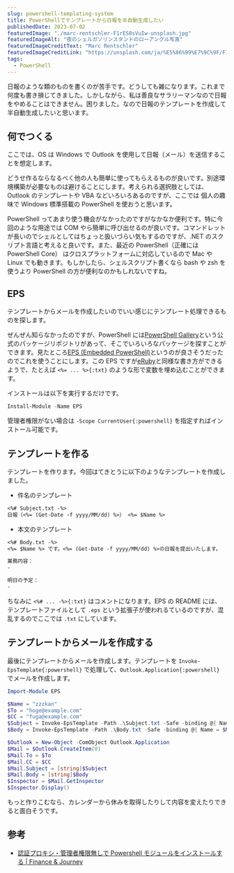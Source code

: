```yaml
---
slug: powershell-templating-system
title: PowerShellでテンプレートから日報を半自動生成したい
publishedDate: 2023-07-02
featuredImage: "./marc-rentschler-F1rES0sVuIw-unsplash.jpg"
featuredImageAlt: "夜のシェルガソリンスタンドのローアングル写真"
featuredImageCreditText: "Marc Rentschler"
featuredImageCreditLink: "https://unsplash.com/ja/%E5%86%99%E7%9C%9F/F1rES0sVuIw"
tags:
  - PowerShell
---
```


日報のような類のものを書くのが苦手です。どうしても雑になります。これまで何度も書き損じてきました。しかしながら、私は善良なサラリーマンなので日報をやめることはできません。困りました。なので日報のテンプレートを作成して半自動生成したいと思います。

## 何でつくる

ここでは、OS は Windows で Outlook を使用して日報（メール）を送信することを想定します。

どうせ作るならなるべく他の人も簡単に使ってもらえるものが良いです。別途環境構築が必要なものは避けることにします。考えられる選択肢としては、Outlook のテンプレートや VBA などいろいろあるのですが、ここでは 個人の趣味で Windows 標準搭載の PowerShell を使おうと思います。

PowerShell ってあまり使う機会がなかったのですがなかなか便利です。特に今回のような用途では COM やら簡単に呼び出せるのが良いです。コマンドレットが長いのでシェルとしてはちょっと扱いづらい気もするのですが、.NET のスクリプト言語と考えると良いです。また、最近の PowerShell（正確には PowerShell Core） はクロスプラットフォームに対応しているので Mac や Linux でも動きます。もしかしたら、シェルスクリプト書くなら bash や zsh を使うより PowerShell の方が便利なのかもしれないですね。

## EPS

テンプレートからメールを作成したいのでいい感じにテンプレート処理できるものを探します。

ぜんぜん知らなかったのですが、PowerShell には[PowerShell Gallery](https://www.powershellgallery.com/)という公式のパッケージリポジトリがあって、そこでいろいろなパッケージを探すことができます。見たところ[EPS (Embedded PowerShell)](https://www.powershellgallery.com/packages/EPS)というのが良さそうだったのでこれを使うことにします。この EPS ですが[eRuby](https://ja.wikipedia.org/wiki/ERuby)と同様な書き方ができるようで、たとえば `<%= ... %>{:txt}` のような形で変数を埋め込むことができます。

インストールは以下を実行するだけです。

```powershell
Install-Module -Name EPS
```

管理者権限がない場合は `-Scope CurrentUser{:powershell}` を指定すればインストール可能です。

## テンプレートを作る

テンプレートを作ります。今回はてきとうに以下のようなテンプレートを作成しました。

- 件名のテンプレート

```txt
<%# Subject.txt -%>
日報（<%= (Get-Date -f yyyy/MM/dd) %>） <%= $Name %>
```

- 本文のテンプレート

```txt
<%# Body.txt -%>
<%= $Name %> です。<%= (Get-Date -f yyyy/MM/dd) %>の日報を提出いたします。

業務内容：
-

明日の予定：
-

```

ちなみに `<%# ... -%>{:txt}` はコメントになります。EPS の README には、テンプレートファイルとして `.eps` という拡張子が使われるているのですが、混乱するのでここでは `.txt` にしています。

## テンプレートからメールを作成する

最後にテンプレートからメールを作成します。テンプレートを `Invoke-EpsTemplate{:powershell}` で処理して、`Outlook.Application{:powershell}` でメールを作成します。

```powershell
Import-Module EPS

$Name = "zzzkan"
$To = "hoge@example.com"
$CC = "fuga@example.com"
$Subject = Invoke-EpsTemplate -Path .\Subject.txt -Safe -binding @{ Name = $Name }
$Body = Invoke-EpsTemplate -Path .\Body.txt -Safe -binding @{ Name = $Name }

$Outlook = New-Object -ComObject Outlook.Application
$Mail = $Outlook.CreateItem(0)
$Mail.To = $To
$Mail.CC = $CC
$Mail.Subject = [string]$Subject
$Mail.Body = [string]$Body
$Inspector = $Mail.GetInspector
$Inspector.Display()
```

もっと作りこむなら、カレンダーから休みを取得したりして内容を変えたりできると面白そうです。

## 参考

- [認証プロキシ・管理者権限無しで Powershell モジュールをインストールする | Finance & Journey](https://f-journey.com/it/install-module-from-psgallery-behind-authentication-proxy-without-administrator-privileges/)
